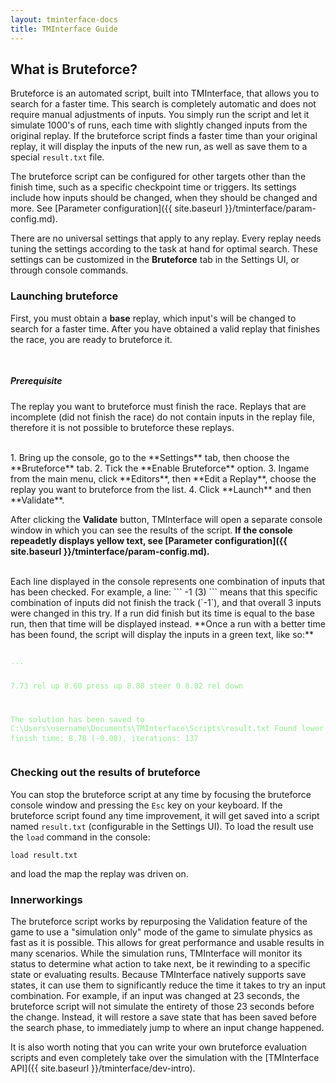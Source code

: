 ```yaml
---
layout: tminterface-docs
title: TMInterface Guide
---
```


## What is Bruteforce?
Bruteforce is an automated script, built into TMInterface, that allows you to search for a faster time. This search is completely automatic and does not require manual adjustments of inputs. You simply run the script and let it simulate 1000's of runs, each time with slightly changed inputs from the original replay. If the bruteforce script finds a faster time than your original replay, it will display the inputs of the new run, as well as save them to a special `result.txt` file.

The bruteforce script can be configured for other targets other than the finish time, such as a specific checkpoint time or triggers. Its settings include how inputs should be changed, when they should be changed and more. See [Parameter configuration]({{ site.baseurl }}/tminterface/param-config.md).

There are no universal settings that apply to any replay. Every replay needs tuning the settings according to the task at hand for optimal search. These settings can be customized in the **Bruteforce** tab in the Settings UI, or through console commands.


### Launching bruteforce
First, you must obtain a **base** replay, which input's will be changed to search for a faster time. After you have obtained a valid replay that finishes the race, you are ready to bruteforce it.

<div style="display: flex; margin-top: 30px">
    <div class="card shadow" style="width: 100%;">
        <div class="card-body">
            <h5 class="card-title">Prerequisite</h5>
            <p class="card-text">
                The replay you want to bruteforce must finish the race. Replays that are incomplete (did not finish the race) do not contain inputs in the replay file, therefore it is not possible to bruteforce these replays.
            </p>
        </div>
    </div>
</div>

<br>
1. Bring up the console, go to the **Settings** tab, then choose the **Bruteforce** tab.
2. Tick the **Enable Bruteforce** option.
3. Ingame from the main menu, click **Editors**, then **Edit a Replay**, choose the replay you want to bruteforce from the list.
4. Click **Launch** and then **Validate**.

After clicking the **Validate** button, TMInterface will open a separate console window in which you can see the results of the script. **If the console repeadetly displays yellow text, see [Parameter configuration]({{ site.baseurl }}/tminterface/param-config.md).**

<br>
Each line displayed in the console represents one combination of inputs that has been checked. For example, a line:
```
-1 (3)
```
means that this specific combination of inputs did not finish the track (`-1`), and that overall 3 inputs were changed in this try. If a run did finish but its time is equal to the base run, then that time will be displayed instead. **Once a run with a better time has been found, the script will display the inputs in a green text, like so:**
<pre class="highlight">
<code style="color: lightgreen">
...

7.73 rel up
8.60 press up
8.80 steer 0
8.82 rel down

The solution has been saved to C:\Users\username\Documents\TMInterface\Scripts\result.txt
Found lower finish time: 8.78 (-0.08), iterations: 137
</code>
</pre>

### Checking out the results of bruteforce
You can stop the bruteforce script at any time by focusing the bruteforce console window and pressing the `Esc` key on your keyboard. If the bruteforce script found any time improvement, it will get saved into a script named `result.txt` (configurable in the Settings UI). To load the result use the `load` command in the console:
```
load result.txt
```
and load the map the replay was driven on.


### Innerworkings
The bruteforce script works by repurposing the Validation feature of the game to use a "simulation only" mode of the game to simulate physics as fast as it is possible. This allows for great performance and usable results in many scenarios. While the simulation runs, TMInterface will monitor its status to determine what action to take next, be it rewinding to a specific state or evaluating results. Because TMInterface natively supports save states, it can use them to significantly reduce the time it takes to try an input combination. For example, if an input was changed at 23 seconds, the bruteforce script will not simulate the entirety of those 23 seconds before the change. Instead, it will restore a save state that has been saved before the search phase, to immediately jump to where an input change happened.

It is also worth noting that you can write your own bruteforce evaluation scripts and even completely take over the simulation with the [TMInterface API]({{ site.baseurl }}/tminterface/dev-intro).